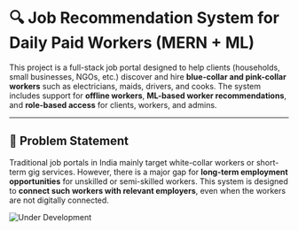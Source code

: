 # 🔍 Job Recommendation System for Daily Paid Workers (MERN + ML)

This project is a full-stack job portal designed to help clients (households, small businesses, NGOs, etc.) discover and hire **blue-collar and pink-collar workers** such as electricians, maids, drivers, and cooks. The system includes support for **offline workers**, **ML-based worker recommendations**, and **role-based access** for clients, workers, and admins.

---

## 📌 Problem Statement

Traditional job portals in India mainly target white-collar workers or short-term gig services. However, there is a major gap for **long-term employment opportunities** for unskilled or semi-skilled workers. This system is designed to **connect such workers with relevant employers**, even when the workers are not digitally connected.

![Under Development](https://media1.tenor.com/m/pmeERWninhsAAAAd/iron-man-tony-stark.gif)


